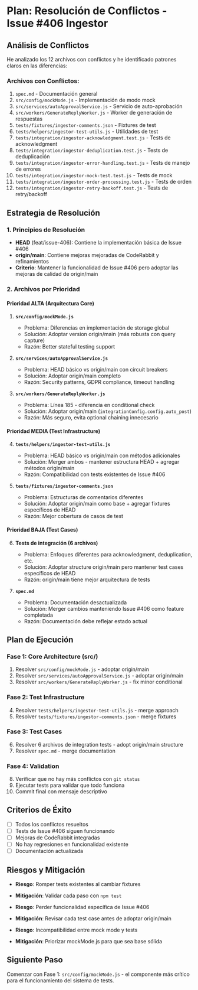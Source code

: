 # Plan: Resolución de Conflictos - Issue #406 Ingestor

## Análisis de Conflictos

He analizado los 12 archivos con conflictos y he identificado patrones claros en las diferencias:

### Archivos con Conflictos:
1. `spec.md` - Documentación general
2. `src/config/mockMode.js` - Implementación de modo mock 
3. `src/services/autoApprovalService.js` - Servicio de auto-aprobación
4. `src/workers/GenerateReplyWorker.js` - Worker de generación de respuestas
5. `tests/fixtures/ingestor-comments.json` - Fixtures de test
6. `tests/helpers/ingestor-test-utils.js` - Utilidades de test
7. `tests/integration/ingestor-acknowledgment.test.js` - Tests de acknowledgment
8. `tests/integration/ingestor-deduplication.test.js` - Tests de deduplicación
9. `tests/integration/ingestor-error-handling.test.js` - Tests de manejo de errores
10. `tests/integration/ingestor-mock-test.test.js` - Tests de mock
11. `tests/integration/ingestor-order-processing.test.js` - Tests de orden
12. `tests/integration/ingestor-retry-backoff.test.js` - Tests de retry/backoff

## Estrategia de Resolución

### 1. Principios de Resolución
- **HEAD** (feat/issue-406): Contiene la implementación básica de Issue #406
- **origin/main**: Contiene mejoras mejoradas de CodeRabbit y refinamientos
- **Criterio**: Mantener la funcionalidad de Issue #406 pero adoptar las mejoras de calidad de origin/main

### 2. Archivos por Prioridad

#### Prioridad ALTA (Arquitectura Core)
1. **`src/config/mockMode.js`**
   - Problema: Diferencias en implementación de storage global
   - Solución: Adoptar version origin/main (más robusta con query capture)
   - Razón: Better stateful testing support

2. **`src/services/autoApprovalService.js`**
   - Problema: HEAD básico vs origin/main con circuit breakers
   - Solución: Adoptar origin/main completo
   - Razón: Security patterns, GDPR compliance, timeout handling

3. **`src/workers/GenerateReplyWorker.js`**
   - Problema: Línea 185 - diferencia en conditional check
   - Solución: Adoptar origin/main (`integrationConfig.config.auto_post`)
   - Razón: Más seguro, evita optional chaining innecesario

#### Prioridad MEDIA (Test Infrastructure)
4. **`tests/helpers/ingestor-test-utils.js`**
   - Problema: HEAD básico vs origin/main con métodos adicionales
   - Solución: Merger ambos - mantener estructura HEAD + agregar métodos origin/main
   - Razón: Compatibilidad con tests existentes de Issue #406

5. **`tests/fixtures/ingestor-comments.json`**
   - Problema: Estructuras de comentarios diferentes
   - Solución: Adoptar origin/main como base + agregar fixtures específicos de HEAD
   - Razón: Mejor cobertura de casos de test

#### Prioridad BAJA (Test Cases)
6. **Tests de integración (6 archivos)**
   - Problema: Enfoques diferentes para acknowledgment, deduplication, etc.
   - Solución: Adoptar structure origin/main pero mantener test cases específicos de HEAD
   - Razón: origin/main tiene mejor arquitectura de tests

7. **`spec.md`**
   - Problema: Documentación desactualizada
   - Solución: Merger cambios manteniendo Issue #406 como feature completada
   - Razón: Documentación debe reflejar estado actual

## Plan de Ejecución

### Fase 1: Core Architecture (src/)
1. Resolver `src/config/mockMode.js` - adoptar origin/main
2. Resolver `src/services/autoApprovalService.js` - adoptar origin/main 
3. Resolver `src/workers/GenerateReplyWorker.js` - fix minor conditional

### Fase 2: Test Infrastructure
4. Resolver `tests/helpers/ingestor-test-utils.js` - merge approach
5. Resolver `tests/fixtures/ingestor-comments.json` - merge fixtures

### Fase 3: Test Cases  
6. Resolver 6 archivos de integration tests - adopt origin/main structure
7. Resolver `spec.md` - merge documentation

### Fase 4: Validation
8. Verificar que no hay más conflictos con `git status`
9. Ejecutar tests para validar que todo funciona
10. Commit final con mensaje descriptivo

## Criterios de Éxito
- [ ] Todos los conflictos resueltos
- [ ] Tests de Issue #406 siguen funcionando  
- [ ] Mejoras de CodeRabbit integradas
- [ ] No hay regresiones en funcionalidad existente
- [ ] Documentación actualizada

## Riesgos y Mitigación
- **Riesgo**: Romper tests existentes al cambiar fixtures
- **Mitigación**: Validar cada paso con `npm test`

- **Riesgo**: Perder funcionalidad específica de Issue #406
- **Mitigación**: Revisar cada test case antes de adoptar origin/main

- **Riesgo**: Incompatibilidad entre mock mode y tests
- **Mitigación**: Priorizar mockMode.js para que sea base sólida

## Siguiente Paso
Comenzar con Fase 1: `src/config/mockMode.js` - el componente más crítico para el funcionamiento del sistema de tests.